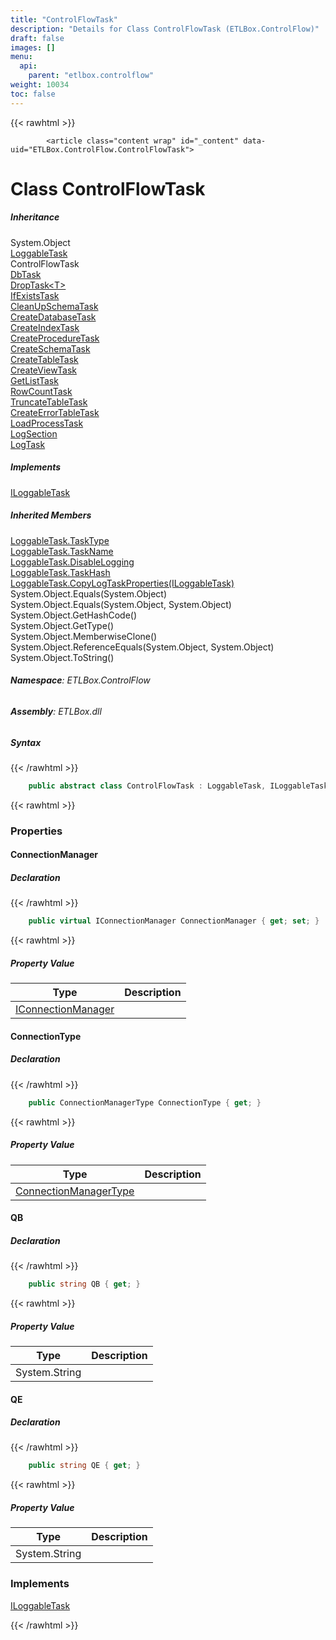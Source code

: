 ```yaml
---
title: "ControlFlowTask"
description: "Details for Class ControlFlowTask (ETLBox.ControlFlow)"
draft: false
images: []
menu:
  api:
    parent: "etlbox.controlflow"
weight: 10034
toc: false
---
```


{{< rawhtml >}}

            <article class="content wrap" id="_content" data-uid="ETLBox.ControlFlow.ControlFlowTask">
  <h1 id="ETLBox_ControlFlow_ControlFlowTask" data-uid="ETLBox.ControlFlow.ControlFlowTask" class="text-break">Class ControlFlowTask
  </h1>
  <div class="markdown level0 summary"></div>
  <div class="markdown level0 conceptual"></div>
  <div class="inheritance">
    <h5>Inheritance</h5>
    <div class="level0"><span class="xref">System.Object</span></div>
    <div class="level1"><a class="xref" href="/api/etlbox.controlflow/loggabletask">LoggableTask</a></div>
    <div class="level2"><span class="xref">ControlFlowTask</span></div>
      <div class="level3"><a class="xref" href="/api/etlbox.controlflow/dbtask">DbTask</a></div>
      <div class="level3"><a class="xref" href="/api/etlbox.controlflow/droptask-1">DropTask&lt;T&gt;</a></div>
      <div class="level3"><a class="xref" href="/api/etlbox.controlflow/ifexiststask">IfExistsTask</a></div>
      <div class="level3"><a class="xref" href="/api/etlbox.controlflow.tasks/cleanupschematask">CleanUpSchemaTask</a></div>
      <div class="level3"><a class="xref" href="/api/etlbox.controlflow.tasks/createdatabasetask">CreateDatabaseTask</a></div>
      <div class="level3"><a class="xref" href="/api/etlbox.controlflow.tasks/createindextask">CreateIndexTask</a></div>
      <div class="level3"><a class="xref" href="/api/etlbox.controlflow.tasks/createproceduretask">CreateProcedureTask</a></div>
      <div class="level3"><a class="xref" href="/api/etlbox.controlflow.tasks/createschematask">CreateSchemaTask</a></div>
      <div class="level3"><a class="xref" href="/api/etlbox.controlflow.tasks/createtabletask">CreateTableTask</a></div>
      <div class="level3"><a class="xref" href="/api/etlbox.controlflow.tasks/createviewtask">CreateViewTask</a></div>
      <div class="level3"><a class="xref" href="/api/etlbox.controlflow.tasks/getlisttask">GetListTask</a></div>
      <div class="level3"><a class="xref" href="/api/etlbox.controlflow.tasks/rowcounttask">RowCountTask</a></div>
      <div class="level3"><a class="xref" href="/api/etlbox.controlflow.tasks/truncatetabletask">TruncateTableTask</a></div>
      <div class="level3"><a class="xref" href="/api/etlbox.logging/createerrortabletask">CreateErrorTableTask</a></div>
      <div class="level3"><a class="xref" href="/api/etlbox.logging/loadprocesstask">LoadProcessTask</a></div>
      <div class="level3"><a class="xref" href="/api/etlbox.logging/logsection">LogSection</a></div>
      <div class="level3"><a class="xref" href="/api/etlbox.logging/logtask">LogTask</a></div>
  </div>
  <div classs="implements">
    <h5>Implements</h5>
    <div><a class="xref" href="/api/etlbox.controlflow/iloggabletask">ILoggableTask</a></div>
  </div>
  <div class="inheritedMembers">
    <h5>Inherited Members</h5>
    <div>
      <a class="xref" href="/api/etlbox.controlflow/loggabletask#ETLBox_ControlFlow_LoggableTask_TaskType">LoggableTask.TaskType</a>
    </div>
    <div>
      <a class="xref" href="/api/etlbox.controlflow/loggabletask#ETLBox_ControlFlow_LoggableTask_TaskName">LoggableTask.TaskName</a>
    </div>
    <div>
      <a class="xref" href="/api/etlbox.controlflow/loggabletask#ETLBox_ControlFlow_LoggableTask_DisableLogging">LoggableTask.DisableLogging</a>
    </div>
    <div>
      <a class="xref" href="/api/etlbox.controlflow/loggabletask#ETLBox_ControlFlow_LoggableTask_TaskHash">LoggableTask.TaskHash</a>
    </div>
    <div>
      <a class="xref" href="/api/etlbox.controlflow/loggabletask#ETLBox_ControlFlow_LoggableTask_CopyLogTaskProperties_ETLBox_ControlFlow_ILoggableTask_">LoggableTask.CopyLogTaskProperties(ILoggableTask)</a>
    </div>
    <div>
      <span class="xref">System.Object.Equals(System.Object)</span>
    </div>
    <div>
      <span class="xref">System.Object.Equals(System.Object, System.Object)</span>
    </div>
    <div>
      <span class="xref">System.Object.GetHashCode()</span>
    </div>
    <div>
      <span class="xref">System.Object.GetType()</span>
    </div>
    <div>
      <span class="xref">System.Object.MemberwiseClone()</span>
    </div>
    <div>
      <span class="xref">System.Object.ReferenceEquals(System.Object, System.Object)</span>
    </div>
    <div>
      <span class="xref">System.Object.ToString()</span>
    </div>
  </div>
<h6><strong>Namespace</strong>: ETLBox.ControlFlow</h6>
  <h6><strong>Assembly</strong>: ETLBox.dll</h6>
  <h5 id="ETLBox_ControlFlow_ControlFlowTask_syntax">Syntax</h5>
{{< /rawhtml >}}

```C#
    public abstract class ControlFlowTask : LoggableTask, ILoggableTask
```

{{< rawhtml >}}
  <h3 id="properties">Properties
  </h3>
  <a id="ETLBox_ControlFlow_ControlFlowTask_ConnectionManager_" data-uid="ETLBox.ControlFlow.ControlFlowTask.ConnectionManager*"></a>
  <h4 id="ETLBox_ControlFlow_ControlFlowTask_ConnectionManager" data-uid="ETLBox.ControlFlow.ControlFlowTask.ConnectionManager">ConnectionManager</h4>
  <div class="markdown level1 summary"></div>
  <div class="markdown level1 conceptual"></div>
  <h5 class="decalaration">Declaration</h5>
{{< /rawhtml >}}

```C#
    public virtual IConnectionManager ConnectionManager { get; set; }
```

{{< rawhtml >}}
  <h5 class="propertyValue">Property Value</h5>
  <table class="table table-bordered table-striped table-condensed">
    <thead>
      <tr>
        <th>Type</th>
        <th>Description</th>
      </tr>
    </thead>
    <tbody>
      <tr>
        <td><a class="xref" href="/api/etlbox.connection/iconnectionmanager">IConnectionManager</a></td>
        <td></td>
      </tr>
    </tbody>
  </table>
  <a id="ETLBox_ControlFlow_ControlFlowTask_ConnectionType_" data-uid="ETLBox.ControlFlow.ControlFlowTask.ConnectionType*"></a>
  <h4 id="ETLBox_ControlFlow_ControlFlowTask_ConnectionType" data-uid="ETLBox.ControlFlow.ControlFlowTask.ConnectionType">ConnectionType</h4>
  <div class="markdown level1 summary"></div>
  <div class="markdown level1 conceptual"></div>
  <h5 class="decalaration">Declaration</h5>
{{< /rawhtml >}}

```C#
    public ConnectionManagerType ConnectionType { get; }
```

{{< rawhtml >}}
  <h5 class="propertyValue">Property Value</h5>
  <table class="table table-bordered table-striped table-condensed">
    <thead>
      <tr>
        <th>Type</th>
        <th>Description</th>
      </tr>
    </thead>
    <tbody>
      <tr>
        <td><a class="xref" href="/api/etlbox.connection/connectionmanagertype">ConnectionManagerType</a></td>
        <td></td>
      </tr>
    </tbody>
  </table>
  <a id="ETLBox_ControlFlow_ControlFlowTask_QB_" data-uid="ETLBox.ControlFlow.ControlFlowTask.QB*"></a>
  <h4 id="ETLBox_ControlFlow_ControlFlowTask_QB" data-uid="ETLBox.ControlFlow.ControlFlowTask.QB">QB</h4>
  <div class="markdown level1 summary"></div>
  <div class="markdown level1 conceptual"></div>
  <h5 class="decalaration">Declaration</h5>
{{< /rawhtml >}}

```C#
    public string QB { get; }
```

{{< rawhtml >}}
  <h5 class="propertyValue">Property Value</h5>
  <table class="table table-bordered table-striped table-condensed">
    <thead>
      <tr>
        <th>Type</th>
        <th>Description</th>
      </tr>
    </thead>
    <tbody>
      <tr>
        <td><span class="xref">System.String</span></td>
        <td></td>
      </tr>
    </tbody>
  </table>
  <a id="ETLBox_ControlFlow_ControlFlowTask_QE_" data-uid="ETLBox.ControlFlow.ControlFlowTask.QE*"></a>
  <h4 id="ETLBox_ControlFlow_ControlFlowTask_QE" data-uid="ETLBox.ControlFlow.ControlFlowTask.QE">QE</h4>
  <div class="markdown level1 summary"></div>
  <div class="markdown level1 conceptual"></div>
  <h5 class="decalaration">Declaration</h5>
{{< /rawhtml >}}

```C#
    public string QE { get; }
```

{{< rawhtml >}}
  <h5 class="propertyValue">Property Value</h5>
  <table class="table table-bordered table-striped table-condensed">
    <thead>
      <tr>
        <th>Type</th>
        <th>Description</th>
      </tr>
    </thead>
    <tbody>
      <tr>
        <td><span class="xref">System.String</span></td>
        <td></td>
      </tr>
    </tbody>
  </table>
  <h3 id="implements">Implements</h3>
  <div>
      <a class="xref" href="/api/etlbox.controlflow/iloggabletask">ILoggableTask</a>
  </div>

{{< /rawhtml >}}
